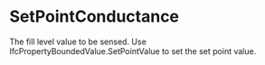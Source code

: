 SetPointConductance
===================

The fill level value to be sensed. Use IfcPropertyBoundedValue.SetPointValue to set the set point value.
